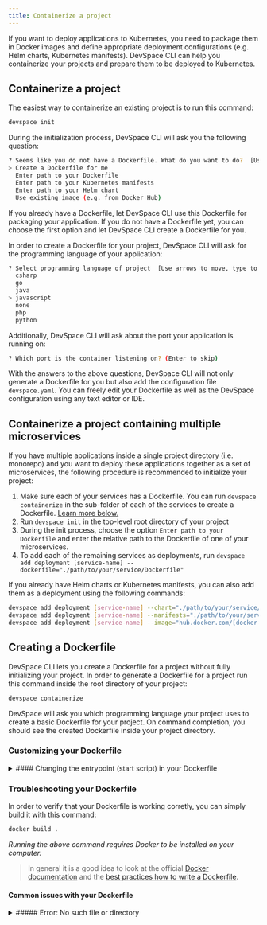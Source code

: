 ```yaml
---
title: Containerize a project
---
```


If you want to deploy applications to Kubernetes, you need to package them in Docker images and define appropriate deployment configurations (e.g. Helm charts, Kubernetes manifests). DevSpace CLI can help you containerize your projects and prepare them to be deployed to Kubernetes.

## Containerize a project
The easiest way to containerize an existing project is to run this command:
```bash
devspace init
```

During the initialization process, DevSpace CLI will ask you the following question:
```bash
? Seems like you do not have a Dockerfile. What do you want to do?  [Use arrows to move, type to filter]
> Create a Dockerfile for me                            
  Enter path to your Dockerfile
  Enter path to your Kubernetes manifests
  Enter path to your Helm chart
  Use existing image (e.g. from Docker Hub)
```
If you already have a Dockerfile, let DevSpace CLI use this Dockerfile for packaging your application. If you do not have a Dockerfile yet, you can choose the first option and let DevSpace CLI create a Dockerfile for you. 

In order to create a Dockerfile for your project, DevSpace CLI will ask for the programming language of your application:
```bash
? Select programming language of project  [Use arrows to move, type to filter]
  csharp                       
  go                                     
  java                         
> javascript                               
  none
  php
  python
```

Additionally, DevSpace CLI will ask about the port your application is running on:
```bash
? Which port is the container listening on? (Enter to skip)
```

With the answers to the above questions, DevSpace CLI will not only generate a Dockerfile for you but also add the configuration file `devspace.yaml`. You can freely edit your Dockerfile as well as the DevSpace configuration using any text editor or IDE.

## Containerize a project containing multiple microservices
If you have multiple applications inside a single project directory (i.e. monorepo) and you want to deploy these applications together as a set of microservices, the following procedure is recommended to initialize your project:
1. Make sure each of your services has a Dockerfile. You can run `devspace containerize` in the sub-folder of each of the services to create a Dockerfile. [Learn more below.](#creating-a-dockerfile)
2. Run `devspace init` in the top-level root directory of your project
3. During the init process, choose the option `Enter path to your Dockerfile` and enter the relative path to the Dockerfile of one of your microservices.
4. To add each of the remaining services as deployments, run `devspace add deployment [service-name] --dockerfile="./path/to/your/service/Dockerfile"`

If you already have Helm charts or Kubernetes manifests, you can also add them as a deployment using the following commands:
```bash
devspace add deployment [service-name] --chart="./path/to/your/service/chart"
devspace add deployment [service-name] --manifests="./path/to/your/service/manifests/**"
devspace add deployment [service-name] --image="hub.docker.com/[docker-username]/[my-image]"
```

## Creating a Dockerfile
DevSpace CLI lets you create a Dockerfile for a project without fully initializing your project. In order to generate a Dockerfile for a project run this command inside the root directory of your project:
```bash
devspace containerize
```

DevSpace will ask you which programming language your project uses to create a basic Dockerfile for your project. On command completion, you should see the created Dockerfile inside your project directory. 

### Customizing your Dockerfile

<details>
<summary>
#### Changing the entrypoint (start script) in your Dockerfile
</summary>

A common issue why a container cannot be executed and this problem is usually discovered only later is because of a wrongly defined entrypoint that is not existent. In the nodejs Dockerfile example:

```Dockerfile
FROM node:8.11.4

RUN mkdir /app
WORKDIR /app

COPY package.json .
RUN npm install

COPY . .

# This is the command that will be executed 
CMD ["npm", "start"]
```

the line `CMD ["npm", "start"]` specifies the executed command on container start. If your `package.json` has no start script defined, the container will fail to execute. Let's say you want to change the start command to `node index.js`, you would rewrite the Dockerfile like this:

```Dockerfile
FROM node:8.11.4

RUN mkdir /app
WORKDIR /app

COPY package.json .
RUN npm install

COPY . .

# This is the command that will be executed 
CMD ["node", "index.js"]
```

</details>


### Troubleshooting your Dockerfile
In order to verify that your Dockerfile is working corretly, you can simply build it with this command:
```bash
docker build .
```
*Running the above command requires Docker to be installed on your computer.*

> In general it is a good idea to look at the official [Docker documentation](https://docs.docker.com/develop/) and the [best practices how to write a Dockerfile](https://docs.docker.com/develop/develop-images/dockerfile_best-practices/).

#### Common issues with your Dockerfile

<details>
<summary>
##### Error: No such file or directory
</summary>

A common issue why a docker build with the predefined docker files is because some files are missing in the project we assume you habe. Take a look a the nodejs example Dockerfile:
```Dockerfile
FROM node:8.11.4

RUN mkdir /app
WORKDIR /app

COPY package.json .
RUN npm install

COPY . .

CMD ["npm", "start"]
```

In this Dockerfile it is assumed your project has a `package.json`, however not all nodejs projects have such a file. Running `docker build .` without a `package.json` can yield the following result: 

```Bash
Sending build context to Docker daemon  283.6kB
Step 1/10 : FROM node:8.11.4
 ---> 8198006b2b57
[...]
Step 4/10 : COPY package.json .
COPY failed: stat /var/lib/docker/tmp/docker-builder846046622/package.json: no such file or directory
```

This error indicates that docker cannot find the file `package.json` in your project, but it is required in Step 4, hence docker build fails. You can adjust the Dockerfile like this:

```
FROM node:8.11.4

RUN mkdir /app
WORKDIR /app

COPY . .

CMD ["node", "index.js"]
```

and skip the dependency installation. Bear in mind that you also have to change the entrypoint of the container, since `npm start` will not work without a `package.json`.
</details>
